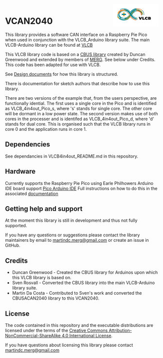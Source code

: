 <img align="right" src="ArduinoVLCB Logo.png"  width="150" height="75">

# VCAN2040
This library provides a software CAN interface on a Raspberry Pie Pico when used in conjunction with the VLCB_Arduino library
suite.  The main VLCB-Arduino library can be found at [VLCB](https://github.com/SvenRosvall/VLCB-Arduino) 

This VLCB library code is based on a [CBUS library](https://github.com/MERG-DEV/CBUSACAN2040) created by Duncan Greenwood
and extended by members of [MERG](https://www.merg.org.uk/). See below under Credits.
This code has been adapted for use with VLCB.

See [Design documents](https://github.com/SvenRosvall/VLCB-Arduino/blob/main/docs/Design.md) for how this library is structured.

There is documentation for sketch authors that describe how to use this library.

There are two versions of the example that, from the users perspective, are functionally idential.
The first uses a single core in the Pico and is identified as VLCB_4in4out_Pico_s, where 's' stands
for single core.  The other core will be dormant in a low power state.
The second version makes use of both cores in the processer and is identifed as VLCB_4in4out_Pico_d,
where 'd' stands for dual core.  This is organised such that the VLCB library runs in core 0 and the
application runs in core 1.

## Dependencies
See dependancies in VLCB4in4out_README.md in this repository.

## Hardware

Currently supports the Raspberry Pie Pico using Earle Philhowers Arduino IDE board support
[Pico Arduino IDE](https://github.com/earlephilhower/arduino-pico) Full instructions on how to do this in the associated
[documentation](https://arduino-pico.readthedocs.io/en/latest/)

## Getting help and support

At the moment this library is still in development and thus not fully supported.

If you have any questions or suggestions please contact the library maintainers
by email to [martindc.merg@gmail.com](mailto:martindc.merg@gmail.com) or create an issue in GitHub.

## Credits

* Duncan Greenwood - Created the CBUS library for Arduinos upon which this VLCB library is based on.
* Sven Rosvall - Converted the CBUS library into the main VLCB-Arduino library suite.
* Martin Da Costa - Contributed to Sven's work and converted the CBUSACAN2040 library to this VCAN2040.

## License

The code contained in this repository and the executable distributions are licensed under the terms of the
[Creative Commons Attribution-NonCommercial-ShareAlike 4.0 International License](LICENSE.md).

If you have questions about licensing this library please contact [martindc.merg@gmail.com](mailto:martindc.merg@gmail.com)
